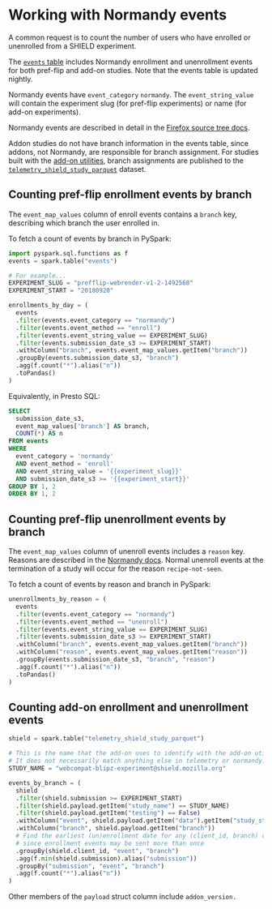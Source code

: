 # Working with Normandy events

A common request is to count the number of users who have
enrolled or unenrolled from a SHIELD experiment.

The [`events` table](../datasets/batch_view/events/intro.md)
includes Normandy enrollment and unenrollment events
for both pref-flip and add-on studies.
Note that the events table is updated nightly.

Normandy events have `event_category` `normandy`.
The `event_string_value` will contain the experiment slug (for pref-flip experiments)
or name (for add-on experiments).

Normandy events are described in detail in the
[Firefox source tree docs][normandy-doc].

Addon studies do not have branch information in the events table,
since addons, not Normandy, are responsible for branch assignment.
For studies built with the [add-on utilities][`addon-utils`],
branch assignments are published to the
[`telemetry_shield_study_parquet`] dataset.


## Counting pref-flip enrollment events by branch

The `event_map_values` column of enroll events contains a `branch` key,
describing which branch the user enrolled in.

To fetch a count of events by branch in PySpark:

```python
import pyspark.sql.functions as f
events = spark.table("events")

# For example...
EXPERIMENT_SLUG = "prefflip-webrender-v1-2-1492568"
EXPERIMENT_START = "20180920"

enrollments_by_day = (
  events
  .filter(events.event_category == "normandy")
  .filter(events.event_method == "enroll")
  .filter(events.event_string_value == EXPERIMENT_SLUG)
  .filter(events.submission_date_s3 >= EXPERIMENT_START)
  .withColumn("branch", events.event_map_values.getItem("branch"))
  .groupBy(events.submission_date_s3, "branch")
  .agg(f.count("*").alias("n"))
  .toPandas()
)
```

Equivalently, in Presto SQL:

```sql
SELECT
  submission_date_s3,
  event_map_values['branch'] AS branch,
  COUNT(*) AS n
FROM events
WHERE
  event_category = 'normandy'
  AND event_method = 'enroll'
  AND event_string_value = '{{experiment_slug}}'
  AND submission_date_s3 >= '{{experiment_start}}'
GROUP BY 1, 2
ORDER BY 1, 2
```

## Counting pref-flip unenrollment events by branch

The `event_map_values` column of unenroll events includes a `reason` key.
Reasons are described in the [Normandy docs][normandy-doc].
Normal unenroll events at the termination of a study will occur for the reason `recipe-not-seen`.

To fetch a count of events by reason and branch in PySpark:

```python
unenrollments_by_reason = (
  events
  .filter(events.event_category == "normandy")
  .filter(events.event_method == "unenroll")
  .filter(events.event_string_value == EXPERIMENT_SLUG)
  .filter(events.submission_date_s3 >= EXPERIMENT_START)
  .withColumn("branch", events.event_map_values.getItem("branch"))
  .withColumn("reason", events.event_map_values.getItem("reason"))
  .groupBy(events.submission_date_s3, "branch", "reason")
  .agg(f.count("*").alias("n"))
  .toPandas()
)
```

## Counting add-on enrollment and unenrollment events

```python
shield = spark.table("telemetry_shield_study_parquet")

# This is the name that the add-on uses to identify with the add-on utilities.
# It does not necessarily match anything else in telemetry or normandy.
STUDY_NAME = "webcompat-blipz-experiment@shield.mozilla.org"

events_by_branch = (
  shield
  .filter(shield.submission >= EXPERIMENT_START)
  .filter(shield.payload.getItem("study_name") == STUDY_NAME)
  .filter(shield.payload.getItem("testing") == False)
  .withColumn("event", shield.payload.getItem("data").getItem("study_state"))
  .withColumn("branch", shield.payload.getItem("branch"))
  # Find the earliest (un)enrollment date for any (client_id, branch) combination,
  # since enrollment events may be sent more than once
  .groupBy(shield.client_id, "event", "branch")
  .agg(f.min(shield.submission).alias("submission"))
  .groupBy("submission", "event", "branch")
  .agg(f.count("*").alias("n"))
)
```

Other members of the `payload` struct column include `addon_version.`


[normandy-doc]: https://firefox-source-docs.mozilla.org/toolkit/components/normandy/normandy/data-collection.html#enrollment
[`telemetry_shield_study_parquet`]: https://docs.telemetry.mozilla.org/datasets/shield.html#telemetry_shield_study_parquet
[`addon-utils`]: https://github.com/mozilla/shield-studies-addon-utils
